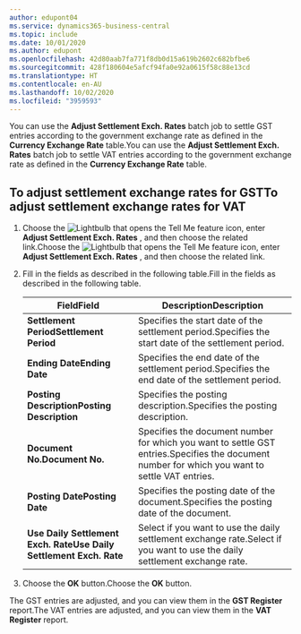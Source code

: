 ```yaml
---
author: edupont04
ms.service: dynamics365-business-central
ms.topic: include
ms.date: 10/01/2020
ms.author: edupont
ms.openlocfilehash: 42d80aab7fa771f8db0d15a619b2602c682bfbe6
ms.sourcegitcommit: 428f180604e5afcf94fa0e92a0615f58c88e13cd
ms.translationtype: HT
ms.contentlocale: en-AU
ms.lasthandoff: 10/02/2020
ms.locfileid: "3959593"
---
```

<span data-ttu-id="4f574-101">You can use the **Adjust Settlement Exch. Rates** batch job to settle GST entries according to the government exchange rate as defined in the **Currency Exchange Rate** table.</span><span class="sxs-lookup"><span data-stu-id="4f574-101">You can use the **Adjust Settlement Exch. Rates** batch job to settle VAT entries according to the government exchange rate as defined in the **Currency Exchange Rate** table.</span></span>  

## <a name="to-adjust-settlement-exchange-rates-for-vat"></a><span data-ttu-id="4f574-102">To adjust settlement exchange rates for GST</span><span class="sxs-lookup"><span data-stu-id="4f574-102">To adjust settlement exchange rates for VAT</span></span>  

1. <span data-ttu-id="4f574-103">Choose the ![Lightbulb that opens the Tell Me feature](../../../media/ui-search/search_small.png "Tell me what you want to do") icon, enter **Adjust Settlement Exch. Rates** , and then choose the related link.</span><span class="sxs-lookup"><span data-stu-id="4f574-103">Choose the ![Lightbulb that opens the Tell Me feature](../../../media/ui-search/search_small.png "Tell me what you want to do") icon, enter **Adjust Settlement Exch. Rates** , and then choose the related link.</span></span>  
2. <span data-ttu-id="4f574-104">Fill in the fields as described in the following table.</span><span class="sxs-lookup"><span data-stu-id="4f574-104">Fill in the fields as described in the following table.</span></span>  

    |<span data-ttu-id="4f574-105">Field</span><span class="sxs-lookup"><span data-stu-id="4f574-105">Field</span></span>|<span data-ttu-id="4f574-106">Description</span><span class="sxs-lookup"><span data-stu-id="4f574-106">Description</span></span>|  
    |---------------------------------|---------------------------------------|  
    |<span data-ttu-id="4f574-107">**Settlement Period**</span><span class="sxs-lookup"><span data-stu-id="4f574-107">**Settlement Period**</span></span>|<span data-ttu-id="4f574-108">Specifies the start date of the settlement period.</span><span class="sxs-lookup"><span data-stu-id="4f574-108">Specifies the start date of the settlement period.</span></span>|  
    |<span data-ttu-id="4f574-109">**Ending Date**</span><span class="sxs-lookup"><span data-stu-id="4f574-109">**Ending Date**</span></span>|<span data-ttu-id="4f574-110">Specifies the end date of the settlement period.</span><span class="sxs-lookup"><span data-stu-id="4f574-110">Specifies the end date of the settlement period.</span></span>|  
    |<span data-ttu-id="4f574-111">**Posting Description**</span><span class="sxs-lookup"><span data-stu-id="4f574-111">**Posting Description**</span></span>|<span data-ttu-id="4f574-112">Specifies the posting description.</span><span class="sxs-lookup"><span data-stu-id="4f574-112">Specifies the posting description.</span></span>|  
    |<span data-ttu-id="4f574-113">**Document No.**</span><span class="sxs-lookup"><span data-stu-id="4f574-113">**Document No.**</span></span>|<span data-ttu-id="4f574-114">Specifies the document number for which you want to settle GST entries.</span><span class="sxs-lookup"><span data-stu-id="4f574-114">Specifies the document number for which you want to settle VAT entries.</span></span>|  
    |<span data-ttu-id="4f574-115">**Posting Date**</span><span class="sxs-lookup"><span data-stu-id="4f574-115">**Posting Date**</span></span>|<span data-ttu-id="4f574-116">Specifies the posting date of the document.</span><span class="sxs-lookup"><span data-stu-id="4f574-116">Specifies the posting date of the document.</span></span>|  
    |<span data-ttu-id="4f574-117">**Use Daily Settlement Exch. Rate**</span><span class="sxs-lookup"><span data-stu-id="4f574-117">**Use Daily Settlement Exch. Rate**</span></span>|<span data-ttu-id="4f574-118">Select if you want to use the daily settlement exchange rate.</span><span class="sxs-lookup"><span data-stu-id="4f574-118">Select if you want to use the daily settlement exchange rate.</span></span>|  

3. <span data-ttu-id="4f574-119">Choose the **OK** button.</span><span class="sxs-lookup"><span data-stu-id="4f574-119">Choose the **OK** button.</span></span>  

<span data-ttu-id="4f574-120">The GST entries are adjusted, and you can view them in the **GST Register** report.</span><span class="sxs-lookup"><span data-stu-id="4f574-120">The VAT entries are adjusted, and you can view them in the **VAT Register** report.</span></span>
